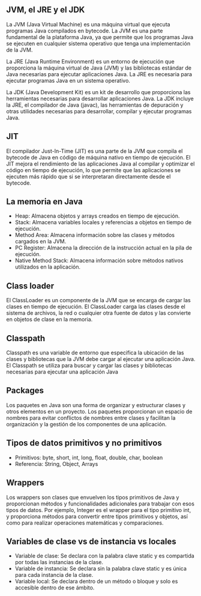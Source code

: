 ## JVM, el JRE y el JDK
La JVM (Java Virtual Machine) es una máquina virtual que ejecuta programas Java compilados en bytecode. La JVM es una parte fundamental de la plataforma Java, ya que permite que los programas Java se ejecuten en cualquier sistema operativo que tenga una implementación de la JVM.

La JRE (Java Runtime Environment) es un entorno de ejecución que proporciona la máquina virtual de Java (JVM) y las bibliotecas estándar de Java necesarias para ejecutar aplicaciones Java. La JRE es necesaria para ejecutar programas Java en un sistema operativo.

La JDK (Java Development Kit) es un kit de desarrollo que proporciona las herramientas necesarias para desarrollar aplicaciones Java. La JDK incluye la JRE, el compilador de Java (javac), las herramientas de depuración y otras utilidades necesarias para desarrollar, compilar y ejecutar programas Java.


## JIT

El compilador Just-In-Time (JIT) es una parte de la JVM que compila el bytecode de Java en código de máquina nativo en tiempo de ejecución. El JIT mejora el rendimiento de las aplicaciones Java al compilar y optimizar el código en tiempo de ejecución, lo que permite que las aplicaciones se ejecuten más rápido que si se interpretaran directamente desde el bytecode.

## La memoria en Java

- Heap: Almacena objetos y arrays creados en tiempo de ejecución.
- Stack: Almacena variables locales y referencias a objetos en tiempo de ejecución.
- Method Area: Almacena información sobre las clases y métodos cargados en la JVM.
- PC Register: Almacena la dirección de la instrucción actual en la pila de ejecución.
- Native Method Stack: Almacena información sobre métodos nativos utilizados en la aplicación.

## Class loader

El ClassLoader es un componente de la JVM que se encarga de cargar las clases en tiempo de ejecución. El ClassLoader carga las clases desde el sistema de archivos, la red o cualquier otra fuente de datos y las convierte en objetos de clase en la memoria.

## Classpath

Classpath es una variable de entorno que especifica la ubicación de las clases y bibliotecas que la JVM debe cargar al ejecutar una aplicación Java. El Classpath se utiliza para buscar y cargar las clases y bibliotecas necesarias para ejecutar una aplicación Java

## Packages

Los paquetes en Java son una forma de organizar y estructurar clases y otros elementos en un proyecto. Los paquetes proporcionan un espacio de nombres para evitar conflictos de nombres entre clases y facilitan la organización y la gestión de los componentes de una aplicación.

## Tipos de datos primitivos y no primitivos

- Primitivos: byte, short, int, long, float, double, char, boolean
- Referencia: String, Object, Arrays

## Wrappers

Los wrappers son clases que envuelven los tipos primitivos de Java y proporcionan métodos y funcionalidades adicionales para trabajar con esos tipos de datos. Por ejemplo, Integer es el wrapper para el tipo primitivo int, y proporciona métodos para convertir entre tipos primitivos y objetos, así como para realizar operaciones matemáticas y comparaciones.

## Variables de clase vs de instancia vs locales

- Variable de clase: Se declara con la palabra clave static y es compartida por todas las instancias de la clase.
- Variable de instancia: Se declara sin la palabra clave static y es única para cada instancia de la clase.
- Variable local: Se declara dentro de un método o bloque y solo es accesible dentro de ese ámbito.
